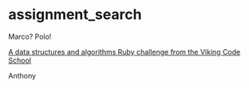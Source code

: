 # assignment_search
Marco?  Polo!

[A data structures and algorithms Ruby challenge from the Viking Code School](http://www.vikingcodeschool.com)

Anthony
